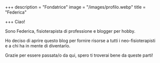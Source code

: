 +++
description = "Fondatrice"
image = "/images/profilo.webp"
title = "Federica"

+++
Ciao! 

Sono Federica, fisioterapista di professione e blogger per hobby.

Ho deciso di aprire questo blog per fornire risorse a tutti i neo-fisioterapisti e a chi ha in mente di diventarlo.

Grazie per essere passata/o da qui, spero ti troverai bene da queste parti!
